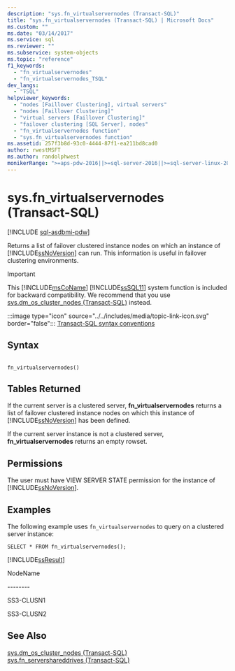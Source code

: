 ```yaml
---
description: "sys.fn_virtualservernodes (Transact-SQL)"
title: "sys.fn_virtualservernodes (Transact-SQL) | Microsoft Docs"
ms.custom: ""
ms.date: "03/14/2017"
ms.service: sql
ms.reviewer: ""
ms.subservice: system-objects
ms.topic: "reference"
f1_keywords: 
  - "fn_virtualservernodes"
  - "fn_virtualservernodes_TSQL"
dev_langs: 
  - "TSQL"
helpviewer_keywords: 
  - "nodes [Faillover Clustering], virtual servers"
  - "nodes [Faillover Clustering]"
  - "virtual servers [Faillover Clustering]"
  - "failover clustering [SQL Server], nodes"
  - "fn_virtualservernodes function"
  - "sys.fn_virtualservernodes function"
ms.assetid: 257f3b8d-93c0-4444-87f1-ea211bd8cad0
author: rwestMSFT
ms.author: randolphwest
monikerRange: ">=aps-pdw-2016||>=sql-server-2016||>=sql-server-linux-2017||=azuresqldb-mi-current"
---
```

# sys.fn_virtualservernodes (Transact-SQL)
[!INCLUDE [sql-asdbmi-pdw](../../includes/applies-to-version/sql-asdbmi-pdw.md)]

  Returns a list of failover clustered instance nodes on which an instance of [!INCLUDE[ssNoVersion](../../includes/ssnoversion-md.md)] can run. This information is useful in failover clustering environments.  
  
> [!IMPORTANT]
>  This [!INCLUDE[msCoName](../../includes/msconame-md.md)] [!INCLUDE[ssSQL11](../../includes/sssql11-md.md)] system function is included for backward compatibility. We recommend that you use [sys.dm_os_cluster_nodes &#40;Transact-SQL&#41;](../../relational-databases/system-dynamic-management-views/sys-dm-os-cluster-nodes-transact-sql.md) instead.  
  
 :::image type="icon" source="../../includes/media/topic-link-icon.svg" border="false"::: [Transact-SQL syntax conventions](../../t-sql/language-elements/transact-sql-syntax-conventions-transact-sql.md)  
  
## Syntax  
  
```  
  
fn_virtualservernodes()  
```  
  
## Tables Returned  
 If the current server is a clustered server, **fn_virtualservernodes** returns a list of failover clustered instance nodes on which this instance of [!INCLUDE[ssNoVersion](../../includes/ssnoversion-md.md)] has been defined.  
  
 If the current server instance is not a clustered server, **fn_virtualservernodes** returns an empty rowset.  
  
## Permissions  
 The user must have VIEW SERVER STATE permission for the instance of [!INCLUDE[ssNoVersion](../../includes/ssnoversion-md.md)].  
  
## Examples  
 The following example uses `fn_virtualservernodes` to query on a clustered server instance:  
  
```  
SELECT * FROM fn_virtualservernodes();  
```  
  
 [!INCLUDE[ssResult](../../includes/ssresult-md.md)]  
  
 NodeName  
  
 -------\-  
  
 SS3-CLUSN1  
  
 SS3-CLUSN2  
  
## See Also  
 [sys.dm_os_cluster_nodes &#40;Transact-SQL&#41;](../../relational-databases/system-dynamic-management-views/sys-dm-os-cluster-nodes-transact-sql.md)   
 [sys.fn_servershareddrives &#40;Transact-SQL&#41;](../../relational-databases/system-functions/sys-fn-servershareddrives-transact-sql.md)  
  
  
